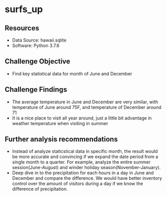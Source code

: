 # surfs_up

## Resources
- Data Source: hawaii.sqlite
- Software: Python 3.7.6

## Challenge Objective
- Find key statistical data for month of June and December

## Challenge Findings
- The average temperature in June and December are very similar, with temperature of June around 75F, and temperature of December around 71
- It is a nice place to visit all year around, just a little bit advantage in weather temperature when visiting in summer

## Further analysis recommendations
- Instead of analyze staticstical data in specific month, the result would be more accurate and convincing if we expand the date period from a single month to a quarter. For example, analyze the entire summer session(June-August) and winder holiday season(November-January).
- Deep dive in to the precipitation for each hours in a day in June and December and compare the difference. We would have better inventory control over the amount of visitors during a day if we know the difference of precipitation.
